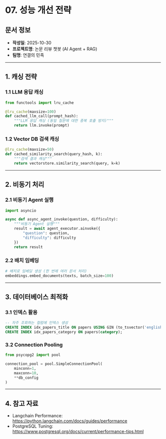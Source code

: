 # 07. 성능 개선 전략

## 문서 정보
- **작성일**: 2025-10-30
- **프로젝트명**: 논문 리뷰 챗봇 (AI Agent + RAG)
- **팀명**: 연결의 민족

---

## 1. 캐싱 전략

### 1.1 LLM 응답 캐싱

```python
from functools import lru_cache

@lru_cache(maxsize=100)
def cached_llm_call(prompt_hash):
    """LLM 응답 캐싱 (동일 질문에 대한 중복 호출 방지)"""
    return llm.invoke(prompt)
```

### 1.2 Vector DB 검색 캐싱

```python
@lru_cache(maxsize=50)
def cached_similarity_search(query_hash, k):
    """검색 결과 캐싱"""
    return vectorstore.similarity_search(query, k=k)
```

---

## 2. 비동기 처리

### 2.1 비동기 Agent 실행

```python
import asyncio

async def async_agent_invoke(question, difficulty):
    """비동기 Agent 실행"""
    result = await agent_executor.ainvoke({
        "question": question,
        "difficulty": difficulty
    })
    return result
```

### 2.2 배치 임베딩

```python
# 배치로 임베딩 생성 (한 번에 여러 문서 처리)
embeddings.embed_documents(texts, batch_size=100)
```

---

## 3. 데이터베이스 최적화

### 3.1 인덱스 활용

```sql
-- 자주 조회하는 컬럼에 인덱스 생성
CREATE INDEX idx_papers_title ON papers USING GIN (to_tsvector('english', title));
CREATE INDEX idx_papers_category ON papers(category);
```

### 3.2 Connection Pooling

```python
from psycopg2 import pool

connection_pool = pool.SimpleConnectionPool(
    minconn=1,
    maxconn=10,
    **db_config
)
```

---

## 4. 참고 자료

- Langchain Performance: https://python.langchain.com/docs/guides/performance
- PostgreSQL Tuning: https://www.postgresql.org/docs/current/performance-tips.html
